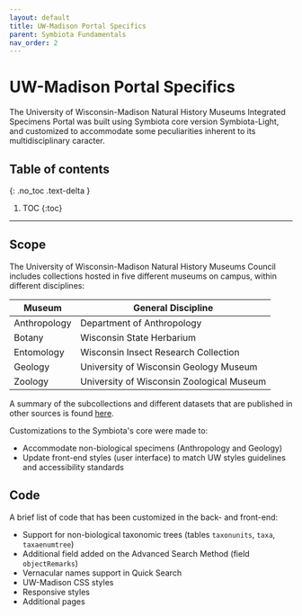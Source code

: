 ```yaml
---
layout: default
title: UW-Madison Portal Specifics
parent: Symbiota Fundamentals
nav_order: 2
---
```


# UW-Madison Portal Specifics

The University of Wisconsin-Madison Natural History Museums Integrated Specimens Portal was built using Symbiota core version Symbiota-Light, and customized to accommodate some peculiarities inherent to its multidisciplinary caracter.

## Table of contents
{: .no_toc .text-delta }

1. TOC
{:toc}

---

## Scope

The University of Wisconsin-Madison Natural History Museums Council includes collections hosted in five different museums on campus, within different disciplines:

Museum | General Discipline
-------|-------------------
Anthropology | Department of Anthropology
Botany | Wisconsin State Herbarium
Entomology | Wisconsin Insect Research Collection
Geology | University of Wisconsin Geology Museum
Zoology | University of Wisconsin Zoological Museum

A summary of the subcollections and different datasets that are published in other sources is found [here](https://arbolitoloco.github.io/uw2020/docs/uw-biodiversity-data-mgmt/).

Customizations to the Symbiota's core were made to:

- Accommodate non-biological specimens (Anthropology and Geology)
- Update front-end styles (user interface) to match UW styles guidelines and accessibility standards

## Code

A brief list of code that has been customized in the back- and front-end:

- Support for non-biological taxonomic trees (tables `taxonunits`, `taxa`, `taxaenumtree`)
- Additional field added on the Advanced Search Method (field `objectRemarks`)
- Vernacular names support in Quick Search
- UW-Madison CSS styles
- Responsive styles
- Additional pages 